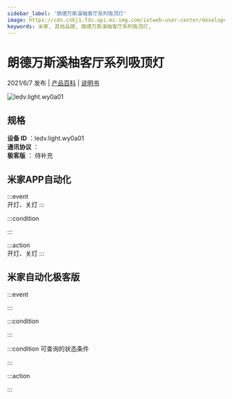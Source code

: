 ```yaml
---
sidebar_label: '朗德万斯溪柚客厅系列吸顶灯'
image: https://cdn.cnbj1.fds.api.mi-img.com/iotweb-user-center/developer_1679047808788lx7rZtPP.png?GalaxyAccessKeyId=AKVGLQWBOVIRQ3XLEW&Expires=9223372036854775807&Signature=dPB9L8spMDB8wck5dvjRVdJhTpM=
keywords: 米家, 其他品牌, 朗德万斯溪柚客厅系列吸顶灯, 
---
```

# 朗德万斯溪柚客厅系列吸顶灯

2021/6/7 发布 | [产品百科](https://home.mi.com/webapp/content/baike/product/index.html?model=ledv.light.wy0a01/) | [说明书](https://home.mi.com/views/introduction.html?model=ledv.light.wy0a01&region=cn)

![ledv.light.wy0a01](https://cdn.cnbj1.fds.api.mi-img.com/iotweb-user-center/developer_1679047808788lx7rZtPP.png?GalaxyAccessKeyId=AKVGLQWBOVIRQ3XLEW&Expires=9223372036854775807&Signature=dPB9L8spMDB8wck5dvjRVdJhTpM=)

## 规格  
> 
**设备 ID** ：ledv.light.wy0a01  
**通讯协议** ：  
**极客版**  ： 待补充 


## 米家APP自动化  

:::event  
开灯、关灯
:::

:::condition  

:::

:::action   
开灯、关灯
:::

## 米家自动化极客版  

:::event  

:::

:::condition  

:::

:::condition 可查询的状态条件  

:::

:::action  

:::

        
